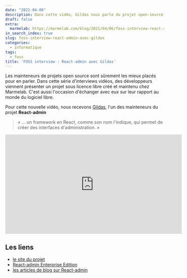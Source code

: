 ```yaml
---
date: "2021-04-06"
description: Dans cette vidéo, Gildas nous parle du projet open-source React-admin
draft: false
extra:
  marmelab: https://marmelab.com/blog/2021/04/06/foss-interview-react-admin-avec-gildas.html
in_search_index: true
slug: foss-interview-react-admin-avec-gildas
categories:
  - informatique
tags:
  - foss
title: 'FOSS interview : React-admin avec Gildas'
---
```


Les mainteneurs de projets open source sont sûrement les mieux placés pour en parler. Dans cette série d’interviews vidéos, des développeurs viennent présenter un projet sous licence libre créé et maintenu chez Marmelab. C'est aussi l'occasion d'échanger avec eux sur leur rapport au monde du logiciel libre.

Pour cette nouvelle vidéo, nous recevons [Gildas](https://twitter.com/gildaspk), l'un des mainteneurs du projet **React-admin**

> « … un framework en React, comme son nom l'indique, qui permet de créer des interfaces d'administration. »

<iframe width="560" height="315" src="https://www.youtube-nocookie.com/embed/Cdgkp4ajI0s" title="YouTube video player" frameborder="0" allow="accelerometer; autoplay; clipboard-write; encrypted-media; gyroscope; picture-in-picture" allowfullscreen></iframe>

## Les liens

- [le site du projet](https://marmelab.com/react-admin/)
- [React-admin Enterprise Edition](https://marmelab.com/ra-enterprise/)
- [les articles de blog sur React-admin](https://marmelab.com/en/blog#react-admin)
